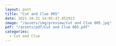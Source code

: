 ```yaml
---
layout: post
title: "Cut and Clue 005"
date: 2021-10-31 14:05:47.852923
image: "/assets/img/preview/Cut and Clue 005.jpg"
pdf: "/assets/pdf/Cut and Clue 005.pdf"
categories:
  - Cut and Clue 
---
```

